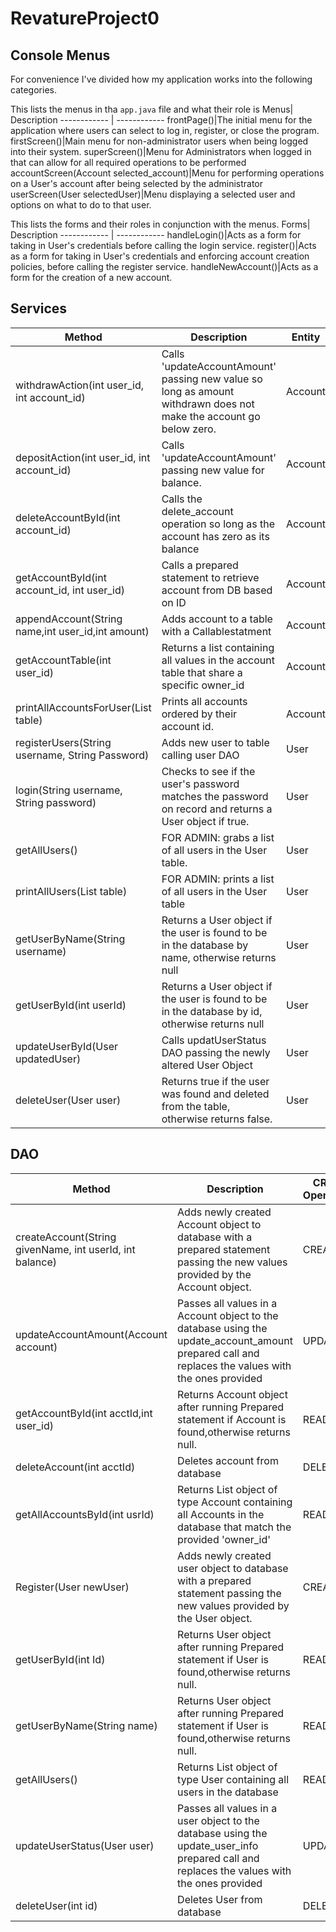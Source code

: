 # RevatureProject0

## Console Menus
For convenience I've divided how my application works into the following categories.

This lists the menus in tha `app.java` file and what their role is
Menus| Description
------------ | ------------
frontPage()|The initial menu for the application where users can select to log in, register, or close the program. 
firstScreen()|Main menu for non-administrator users when being logged into their system.
superScreen()|Menu for Administrators when logged in that can allow for all required operations to be performed
accountScreen(Account selected_account)|Menu for performing operations on a User's account after being selected by the administrator
userScreen(User selectedUser)|Menu displaying a selected user and options on what to do to that user.
	
  This lists the forms and their roles in conjunction with the menus.
Forms| Description
------------ | ------------
handleLogin()|Acts as a form for taking in User's credentials before calling the login service.
register()|Acts as a form for taking in User's credentials and enforcing account creation policies, before calling the register service.
handleNewAccount()|Acts as a form for the creation of a new account.


## Services
Method | Description| Entity
------------ | ------------|------------
withdrawAction(int user_id, int account_id)| Calls 'updateAccountAmount' passing new value so long as amount withdrawn does not make the account go below zero.|Account
depositAction(int user_id, int account_id)|Calls 'updateAccountAmount' passing new value for balance.|Account
deleteAccountById(int account_id)|Calls the delete_account operation so long as the account has zero as its balance|Account
getAccountById(int account_id, int user_id)|Calls a prepared statement to retrieve account from DB based on ID|Account
appendAccount(String name,int user_id,int amount)|Adds account to a table with a Callablestatment|Account
getAccountTable(int user_id)|Returns a list containing all values in the account table that share a specific owner_id|Account
printAllAccountsForUser(List<Account> table)|Prints all accounts ordered by their account id.|Account
registerUsers(String username, String Password)|Adds new user to table calling user DAO|User
login(String username, String password)|Checks to see if the user's password matches the password on record and returns a User object if true.|User
getAllUsers()|FOR ADMIN: grabs a list of all users in the User table.|User
printAllUsers(List<User> table)|FOR ADMIN: prints a list of all users in the User table|User
getUserByName(String username)|Returns a User object if the user is found to be in the database by name, otherwise returns null|User
getUserById(int userId)|Returns a User object if the user is found to be in the database by id, otherwise returns null|User
updateUserById(User updatedUser)|Calls updatUserStatus DAO passing the newly altered User Object|User
deleteUser(User user)|Returns true if the user was found and deleted from the table, otherwise returns false.|User

## DAO
Method | Description|CRUD Operation
------------ | ------------|------------
createAccount(String givenName, int userId, int balance)|Adds newly created Account object to database with a prepared statement passing the new values provided by the Account object.|CREATE
updateAccountAmount(Account account)|Passes all values in a Account object to the database using the update_account_amount prepared call and replaces the values with the ones provided|UPDATE
getAccountById(int acctId,int user_id)|Returns Account object after running Prepared statement if Account is found,otherwise returns null.|READ
deleteAccount(int acctId)|Deletes account from database|DELETE
getAllAccountsById(int usrId)|Returns List object of type Account containing all Accounts in the database that match the provided 'owner_id'|READ
Register(User newUser)|Adds newly created user object to database with a prepared statement passing the new values provided by the User object.|CREATE
getUserById(int Id)|Returns User object after running Prepared statement if User is found,otherwise returns null.|READ
getUserByName(String name)|Returns User object after running Prepared statement if User is found,otherwise returns null.|READ	
getAllUsers()|Returns List object of type User containing all users in the database|READ
updateUserStatus(User user)|Passes all values in a user object to the database using the update_user_info prepared call and replaces the values with the ones provided|UPDATE
deleteUser(int id)|Deletes User from database|DELETE
